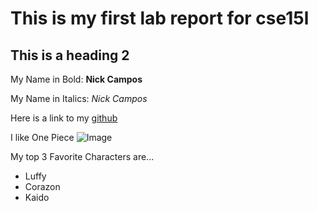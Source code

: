 # This is my first lab report for cse15l

## This is a heading 2

My Name in Bold: **Nick Campos**

My Name in Italics: *Nick Campos*

Here is a link to my [github](https://github.com/nickcamp13)

I like One Piece
![Image](https://pm1.narvii.com/5993/ada99e2f14ecfe56b7175b31daac9aea829612c0_hq.jpg)

My top 3 Favorite Characters are...
* Luffy
* Corazon
* Kaido
